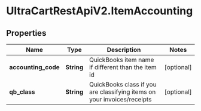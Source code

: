 # UltraCartRestApiV2.ItemAccounting

## Properties

Name | Type | Description | Notes
------------ | ------------- | ------------- | -------------
**accounting_code** | **String** | QuickBooks item name if different than the item id | [optional] 
**qb_class** | **String** | QuickBooks class if you are classifying items on your invoices/receipts | [optional] 


